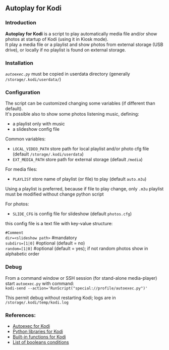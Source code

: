 ## **Autoplay for Kodi**


### Introduction

**Autoplay for Kodi** is a script to play automatically media file and/or show photos at startup of Kodi (using it in Kiosk mode).  
It play a media file or a playlist and show photos from external storage (USB drive), or locally if no playlist is found on external storage.  


### Installation

*`autoexec.py`* must be copied in userdata directory (generally `/storage/.kodi/userdata/`)


### Configuration

The script can be customized changing some variables (if different than default).  
It's possible also to show some photos listening music, defining:  

* a playlist only with music
* a slideshow config file


Common variables:

* `LOCAL_VIDEO_PATH` store path for local playlist and/or photo cfg file (default `/storage/.kodi/userdata`)
* `EXT_MEDIA_PATH` store path for external storage (default `/media`)

For media files:

* `PLAYLIST` store name of playlist (or file) to play (default `auto.m3u`)

Using a playlist is preferred, because if file to play change, only `.m3u` playlist must be modified without change  python script

For photos:

* `SLIDE_CFG` is config file for slideshow (default `photos.cfg`)

this config file is a text file with key-value structure:

`#Comment`  
`dir=<slideshow path>` #mandatory  
`subdirs=[1|0]` #optional (default = no)  
`random=[1|0]` #optional (default = yes); if not random photos show in alphabetic order  


### Debug

From a command window or SSH session (for stand-alone media-player) start `autoexec.py` with command:  
`kodi-send --action='RunScript("special://profile/autoexec.py")'`
  
This permit debug without restarting Kodi; logs are in `/storage/.kodi/temp/kodi.log`


### References:
* [Autoexec for Kodi](https://kodi.wiki/view/Autoexec.py)
* [Python libraries for Kodi](https://codedocs.xyz/xbmc/xbmc/group__python.html)
* [Built-in functions for Kodi](https://kodi.wiki/view/List_of_built-in_functions)
* [List of booleans conditions](https://kodi.wiki/view/List_of_boolean_conditions)
